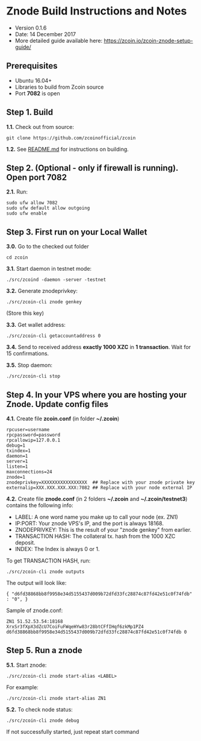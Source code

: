 Znode Build Instructions and Notes
=============================
 - Version 0.1.6
 - Date: 14 December 2017
 - More detailed guide available here: https://zcoin.io/zcoin-znode-setup-guide/

Prerequisites
-------------
 - Ubuntu 16.04+
 - Libraries to build from Zcoin source
 - Port **7082** is open

Step 1. Build
----------------------
**1.1.**  Check out from source:

    git clone https://github.com/zcoinofficial/zcoin

**1.2.**  See [README.md](README.md) for instructions on building.

Step 2. (Optional - only if firewall is running). Open port 7082
----------------------
**2.1.**  Run:

    sudo ufw allow 7082
    sudo ufw default allow outgoing
    sudo ufw enable

Step 3. First run on your Local Wallet
----------------------
**3.0.**  Go to the checked out folder

    cd zcoin

**3.1.**  Start daemon in testnet mode:

    ./src/zcoind -daemon -server -testnet

**3.2.**  Generate znodeprivkey:

    ./src/zcoin-cli znode genkey

(Store this key)

**3.3.**  Get wallet address:

    ./src/zcoin-cli getaccountaddress 0

**3.4.**  Send to received address **exactly 1000 XZC** in **1 transaction**. Wait for 15 confirmations.

**3.5.**  Stop daemon:

    ./src/zcoin-cli stop

Step 4. In your VPS where you are hosting your Znode. Update config files
----------------------
**4.1.**  Create file **zcoin.conf** (in folder **~/.zcoin**)

    rpcuser=username
    rpcpassword=password
    rpcallowip=127.0.0.1
    debug=1
    txindex=1
    daemon=1
    server=1
    listen=1
    maxconnections=24
    znode=1
    znodeprivkey=XXXXXXXXXXXXXXXXX  ## Replace with your znode private key
    externalip=XXX.XXX.XXX.XXX:7082 ## Replace with your node external IP

**4.2.**  Create file **znode.conf** (in 2 folders **~/.zcoin** and **~/.zcoin/testnet3**) contains the following info:
 - LABEL: A one word name you make up to call your node (ex. ZN1)
 - IP:PORT: Your znode VPS's IP, and the port is always 18168.
 - ZNODEPRIVKEY: This is the result of your "znode genkey" from earlier.
 - TRANSACTION HASH: The collateral tx. hash from the 1000 XZC deposit.
 - INDEX: The Index is always 0 or 1.

To get TRANSACTION HASH, run:

    ./src/zcoin-cli znode outputs

The output will look like:

    { "d6fd38868bb8f9958e34d5155437d009b72dfd33fc28874c87fd42e51c0f74fdb" : "0", }

Sample of znode.conf:

    ZN1 51.52.53.54:18168 XrxSr3fXpX3dZcU7CoiFuFWqeHYw83r28btCFfIHqf6zkMp1PZ4 d6fd38868bb8f9958e34d5155437d009b72dfd33fc28874c87fd42e51c0f74fdb 0

Step 5. Run a znode
----------------------
**5.1.**  Start znode:

    ./src/zcoin-cli znode start-alias <LABEL>

For example:

    ./src/zcoin-cli znode start-alias ZN1

**5.2.**  To check node status:

    ./src/zcoin-cli znode debug

If not successfully started, just repeat start command

